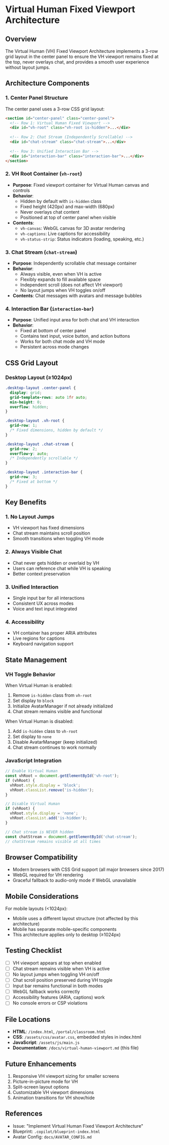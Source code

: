 # Virtual Human Fixed Viewport Architecture

## Overview

The Virtual Human (VH) Fixed Viewport Architecture implements a 3-row grid layout in the center panel to ensure the VH viewport remains fixed at the top, never overlays chat, and provides a smooth user experience without layout jumps.

## Architecture Components

### 1. Center Panel Structure

The center panel uses a 3-row CSS grid layout:

```html
<section id="center-panel" class="center-panel">
  <!-- Row 1: Virtual Human Fixed Viewport -->
  <div id="vh-root" class="vh-root is-hidden">...</div>
  
  <!-- Row 2: Chat Stream (Independently Scrollable) -->
  <div id="chat-stream" class="chat-stream">...</div>
  
  <!-- Row 3: Unified Interaction Bar -->
  <div id="interaction-bar" class="interaction-bar">...</div>
</section>
```

### 2. VH Root Container (`vh-root`)

- **Purpose**: Fixed viewport container for Virtual Human canvas and controls
- **Behavior**: 
  - Hidden by default with `is-hidden` class
  - Fixed height (420px) and max-width (680px)
  - Never overlays chat content
  - Positioned at top of center panel when visible
- **Contents**:
  - `vh-canvas`: WebGL canvas for 3D avatar rendering
  - `vh-captions`: Live captions for accessibility
  - `vh-status-strip`: Status indicators (loading, speaking, etc.)

### 3. Chat Stream (`chat-stream`)

- **Purpose**: Independently scrollable chat message container
- **Behavior**:
  - Always visible, even when VH is active
  - Flexibly expands to fill available space
  - Independent scroll (does not affect VH viewport)
  - No layout jumps when VH toggles on/off
- **Contents**: Chat messages with avatars and message bubbles

### 4. Interaction Bar (`interaction-bar`)

- **Purpose**: Unified input area for both chat and VH interaction
- **Behavior**:
  - Fixed at bottom of center panel
  - Contains text input, voice button, and action buttons
  - Works for both chat mode and VH mode
  - Persistent across mode changes

## CSS Grid Layout

### Desktop Layout (≥1024px)

```css
.desktop-layout .center-panel {
  display: grid;
  grid-template-rows: auto 1fr auto;
  min-height: 0;
  overflow: hidden;
}

.desktop-layout .vh-root {
  grid-row: 1;
  /* Fixed dimensions, hidden by default */
}

.desktop-layout .chat-stream {
  grid-row: 2;
  overflow-y: auto;
  /* Independently scrollable */
}

.desktop-layout .interaction-bar {
  grid-row: 3;
  /* Fixed at bottom */
}
```

## Key Benefits

### 1. No Layout Jumps
- VH viewport has fixed dimensions
- Chat stream maintains scroll position
- Smooth transitions when toggling VH mode

### 2. Always Visible Chat
- Chat never gets hidden or overlaid by VH
- Users can reference chat while VH is speaking
- Better context preservation

### 3. Unified Interaction
- Single input bar for all interactions
- Consistent UX across modes
- Voice and text input integrated

### 4. Accessibility
- VH container has proper ARIA attributes
- Live regions for captions
- Keyboard navigation support

## State Management

### VH Toggle Behavior

When Virtual Human is enabled:
1. Remove `is-hidden` class from `vh-root`
2. Set display to `block`
3. Initialize AvatarManager if not already initialized
4. Chat stream remains visible and functional

When Virtual Human is disabled:
1. Add `is-hidden` class to `vh-root`
2. Set display to `none`
3. Disable AvatarManager (keep initialized)
4. Chat stream continues to work normally

### JavaScript Integration

```javascript
// Enable Virtual Human
const vhRoot = document.getElementById('vh-root');
if (vhRoot) {
  vhRoot.style.display = 'block';
  vhRoot.classList.remove('is-hidden');
}

// Disable Virtual Human
if (vhRoot) {
  vhRoot.style.display = 'none';
  vhRoot.classList.add('is-hidden');
}

// Chat stream is NEVER hidden
const chatStream = document.getElementById('chat-stream');
// chatStream remains visible at all times
```

## Browser Compatibility

- Modern browsers with CSS Grid support (all major browsers since 2017)
- WebGL required for VH rendering
- Graceful fallback to audio-only mode if WebGL unavailable

## Mobile Considerations

For mobile layouts (<1024px):
- Mobile uses a different layout structure (not affected by this architecture)
- Mobile has separate mobile-specific components
- This architecture applies only to desktop (≥1024px)

## Testing Checklist

- [ ] VH viewport appears at top when enabled
- [ ] Chat stream remains visible when VH is active
- [ ] No layout jumps when toggling VH on/off
- [ ] Chat scroll position preserved during VH toggle
- [ ] Input bar remains functional in both modes
- [ ] WebGL fallback works correctly
- [ ] Accessibility features (ARIA, captions) work
- [ ] No console errors or CSP violations

## File Locations

- **HTML**: `/index.html`, `/portal/classroom.html`
- **CSS**: `/assets/css/avatar.css`, embedded styles in index.html
- **JavaScript**: `/assets/js/main.js`
- **Documentation**: `/docs/virtual-human-viewport.md` (this file)

## Future Enhancements

1. Responsive VH viewport sizing for smaller screens
2. Picture-in-picture mode for VH
3. Split-screen layout options
4. Customizable VH viewport dimensions
5. Animation transitions for VH show/hide

## References

- Issue: "Implement Virtual Human Fixed Viewport Architecture"
- Blueprint: `.copilot/blueprint-index.html`
- Avatar Config: `docs/AVATAR_CONFIG.md`
